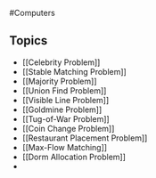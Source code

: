 #Computers 
## Topics
* [[Celebrity Problem]]
* [[Stable Matching Problem]]
* [[Majority Problem]]
* [[Union Find Problem]]
* [[Visible Line Problem]]
* [[Goldmine Problem]]
* [[Tug-of-War Problem]]
* [[Coin Change Problem]]
* [[Restaurant Placement Problem]]
* [[Max-Flow Matching]]
* [[Dorm Allocation Problem]]
* 